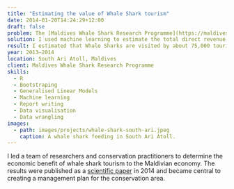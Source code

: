 ```yaml
---
title: "Estimating the value of Whale Shark tourism"
date: 2014-01-20T14:24:29+12:00
draft: false
problem: The [Maldives Whale Shark Research Programme](https://maldiveswhalesharkresearch.org/) wanted to estimate the value that a healthy and thriving whale shark population has for local communities and the wider economy. Efforts to protect and Whale Sharks and their habitat in the Maldives were often hindered because the economic benefit of live animals is hard to quantify. Meanwhile, the economic case of extractive activities like fishing is more widely acknowledged by authorities. 
solution: I used machine learning to estimate the total direct revenue from Whale Shark tourism cost-effectively. Specifically, I used known expenditure data from liveaboards and tour boats and used it to estimate the expenditure from vessels we had no information about. Then, I combined that data with time-series models of visitation to the area and used bootstrap and jackknife resampling to quantify the uncertainty of our estimates. 
result: I estimated that Whale Sharks are visited by about 75,000 tourists. These tourists bring almost 10 million dollars to the local economy, on whale shark excursions alone. The results provided an impetus to enhanced protection and were central to creating a management plan for a marine protected area in 2019. It was the first time machine learning was used to calculate tourism expenditure for wildlife. The results were published as a [scientific paper](https://peerj.com/articles/515/) in 2014. 
year: 2013–2014
location: South Ari Atoll, Maldives
client: Maldives Whale Shark Research Programme
skills: 
  - R
  - Bootstraping
  - Generalised Linear Models
  - Machine learning
  - Report writing
  - Data visualisation
  - Data wrangling
images:
  - path: images/projects/whale-shark-south-ari.jpeg
    caption: A whale shark feeding in South Ari Atoll.
---
```


I led a team of researchers and conservation practitioners to determine the economic benefit of whale shark tourism to the Maldivian economy. The results were published as a [scientific paper](https://peerj.com/articles/515/) in 2014 and became central to creating a management plan for the conservation area.